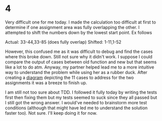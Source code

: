 # 4

Very difficult one for me today. I made the calculation too difficult at first to determine if one assignment area was fully overlapping the other. I attempted to shift the numbers down by the lowest start point. Ex follows

Actual: 33-44,33-85 (does fully overlap)
Shifted: 1-11,1-52

However, this confused me as it was difficult to debug and find the cases where this broke down. Still not sure why it didn't work. I suppose I could compare the output of cases between old function and new but that seems like a lot to do atm. Anyway, my partner helped lead me to a more intuitive way to understand the problem while using her as a rubber duck. After creating a [diagram](<docs/advent-of-code(4).drawio(1).png>) depicting the 11 cases to address for the two assignments it was a breeze to finish up.

I am still not too sure about TDD. I followed it fully today by writing the tests first then fixing them but my tests seemed to suck since they all passed but I still got the wrong answer. I would've needed to brainstorm more test conditions (although that might have led me to understand the solution faster too). Not sure. I'll keep doing it for now.
